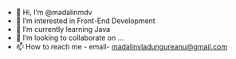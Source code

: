 - 👋 Hi, I’m @madalinmdv
- 👀 I’m interested in Front-End Development
- 🌱 I’m currently learning Java
- 💞️ I’m looking to collaborate on ...
- 📫 How to reach me - email- madalinvladungureanu@gmail.com

<!---
madalinmdv/madalinmdv is a ✨ special ✨ repository because its `README.md` (this file) appears on your GitHub profile.
You can click the Preview link to take a look at your changes.
--->
